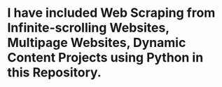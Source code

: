 # I have included Web Scraping from Infinite-scrolling Websites, Multipage Websites, Dynamic Content Projects using Python in this Repository. 
